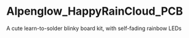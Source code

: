 # Alpenglow_HappyRainCloud_PCB
A cute learn-to-solder blinky board kit, with self-fading rainbow LEDs
